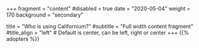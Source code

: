 +++
fragment = "content"
#disabled = true
date = "2020-05-04"
weight = 170
background = "secondary"

title = "Who is using Californium?"
#subtitle = "Full width content fragment"
#title_align = "left" # Default is center, can be left, right or center
+++
{{% adopters %}}
